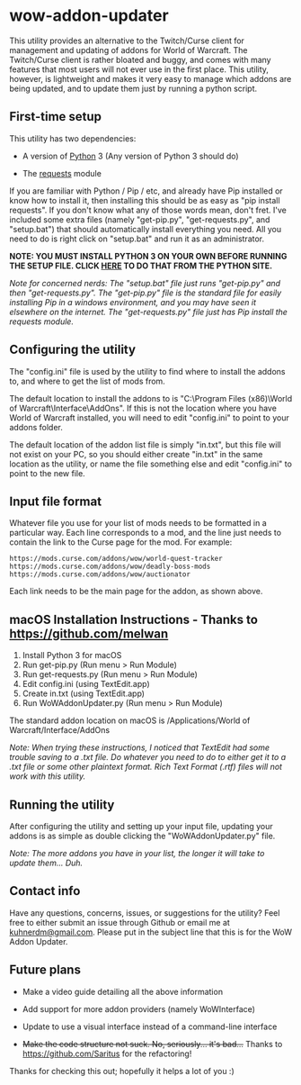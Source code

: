 # wow-addon-updater

This utility provides an alternative to the Twitch/Curse client for management and updating of addons for World of Warcraft. The Twitch/Curse client is rather bloated and buggy, and comes with many features that most users will not ever use in the first place. This utility, however, is lightweight and makes it very easy to manage which addons are being updated, and to update them just by running a python script.

## First-time setup

This utility has two dependencies:

* A version of [Python](https://www.python.org/) 3 (Any version of Python 3 should do)

* The [requests](http://docs.python-requests.org/en/master/) module

If you are familiar with Python / Pip / etc, and already have Pip installed or know how to install it, then installing this should be as easy as "pip install requests". If you don't know what any of those words mean, don't fret. I've included some extra files (namely "get-pip.py", "get-requests.py", and "setup.bat") that should automatically install everything you need. All you need to do is right click on "setup.bat" and run it as an administrator.

**NOTE: YOU MUST INSTALL PYTHON 3 ON YOUR OWN BEFORE RUNNING THE SETUP FILE. CLICK [HERE](https://www.python.org/downloads/) TO DO THAT FROM THE PYTHON SITE.**

*Note for concerned nerds: The "setup.bat" file just runs "get-pip.py" and then "get-requests.py". The "get-pip.py" file is the standard file for easily installing Pip in a windows environment, and you may have seen it elsewhere on the internet. The "get-requests.py" file just has Pip install the requests module.*

## Configuring the utility

The "config.ini" file is used by the utility to find where to install the addons to, and where to get the list of mods from.

The default location to install the addons to is "C:\Program Files (x86)\World of Warcraft\Interface\AddOns". If this is not the location where you have World of Warcraft installed, you will need to edit "config.ini" to point to your addons folder.

The default location of the addon list file is simply "in.txt", but this file will not exist on your PC, so you should either create "in.txt" in the same location as the utility, or name the file something else and edit "config.ini" to point to the new file.

## Input file format

Whatever file you use for your list of mods needs to be formatted in a particular way. Each line corresponds to a mod, and the line just needs to contain the link to the Curse page for the mod. For example:

    https://mods.curse.com/addons/wow/world-quest-tracker
    https://mods.curse.com/addons/wow/deadly-boss-mods
    https://mods.curse.com/addons/wow/auctionator
    
Each link needs to be the main page for the addon, as shown above.

## macOS Installation Instructions - Thanks to https://github.com/melwan

1. Install Python 3 for macOS
2. Run get-pip.py (Run menu > Run Module)
3. Run get-requests.py (Run menu > Run Module)
4. Edit config.ini (using TextEdit.app)
5. Create in.txt (using TextEdit.app)
6. Run WoWAddonUpdater.py (Run menu > Run Module)

The standard addon location on macOS is /Applications/World of Warcraft/Interface/AddOns

*Note: When trying these instructions, I noticed that TextEdit had some trouble saving to a .txt file. Do whatever you need to do to either get it to a .txt file or some other plaintext format. Rich Text Format (.rtf) files will not work with this utility.*

## Running the utility

After configuring the utility and setting up your input file, updating your addons is as simple as double clicking the "WoWAddonUpdater.py" file.

*Note: The more addons you have in your list, the longer it will take to update them... Duh.*

## Contact info

Have any questions, concerns, issues, or suggestions for the utility? Feel free to either submit an issue through Github or email me at kuhnerdm@gmail.com. Please put in the subject line that this is for the WoW Addon Updater.

## Future plans

* Make a video guide detailing all the above information

* Add support for more addon providers (namely WoWInterface)

* Update to use a visual interface instead of a command-line interface

* ~~Make the code structure not suck. No, seriously... it's bad...~~ Thanks to https://github.com/Saritus for the refactoring!

Thanks for checking this out; hopefully it helps a lot of you :)
